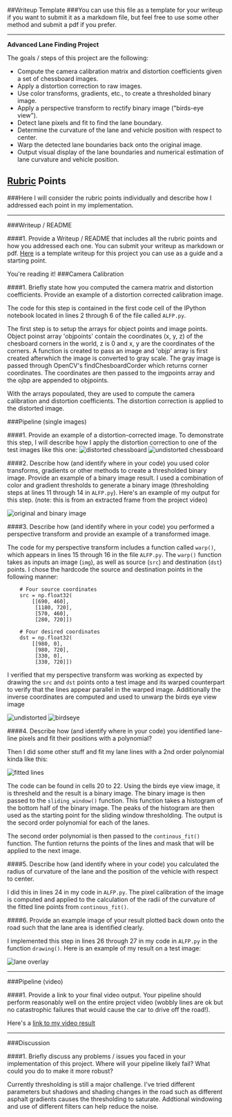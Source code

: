 ##Writeup Template
###You can use this file as a template for your writeup if you want to submit it as a markdown file, but feel free to use some other method and submit a pdf if you prefer.

---

**Advanced Lane Finding Project**

The goals / steps of this project are the following:

* Compute the camera calibration matrix and distortion coefficients given a set of chessboard images.
* Apply a distortion correction to raw images.
* Use color transforms, gradients, etc., to create a thresholded binary image.
* Apply a perspective transform to rectify binary image ("birds-eye view").
* Detect lane pixels and fit to find the lane boundary.
* Determine the curvature of the lane and vehicle position with respect to center.
* Warp the detected lane boundaries back onto the original image.
* Output visual display of the lane boundaries and numerical estimation of lane curvature and vehicle position.

[//]: # (Image References)

[image1]: ./examples/undistort_output.png "Undistorted"
[image2]: ./test_images/test1.jpg "Road Transformed"
[image3]: ./examples/binary_combo_example.jpg "Binary Example"
[image4]: ./examples/warped_straight_lines.jpg "Warp Example"
[image5]: ./examples/color_fit_lines.jpg "Fit Visual"
[image6]: ./examples/example_output.jpg "Output"
[video1]: ./project_video.mp4 "Video"

## [Rubric](https://review.udacity.com/#!/rubrics/571/view) Points
###Here I will consider the rubric points individually and describe how I addressed each point in my implementation.  

---
###Writeup / README

####1. Provide a Writeup / README that includes all the rubric points and how you addressed each one.  You can submit your writeup as markdown or pdf.  [Here](https://github.com/udacity/CarND-Advanced-Lane-Lines/blob/master/writeup_template.md) is a template writeup for this project you can use as a guide and a starting point.  

You're reading it!
###Camera Calibration

####1. Briefly state how you computed the camera matrix and distortion coefficients. Provide an example of a distortion corrected calibration image.

The code for this step is contained in the first code cell of the IPython notebook located in lines 2 through 6 of the file called `ALFP.py`.  

The first step is to setup the arrays for object points and image points.  Object poinst array 'objpoints' contain the coordinates (x, y, z) of the chesboard corners in the world, z is 0 and x, y are the coordinates of the corners. A function is created to pass an image and 'objp' array is first created afterwhich the image is converted to gray scale.  The gray image is passed through OpenCV's findChesboardCorder which returns corner coordinates.  The coordinates are then passed to the imgpoints array and the ojbp are appended to objpoints.  

With the arrays popoulated, they are used to compute the camera calibration and distortion coefficients.  The distortion correction is applied to the distorted image. 



###Pipeline (single images)

####1. Provide an example of a distortion-corrected image.
To demonstrate this step, I will describe how I apply the distortion correction to one of the test images like this one:
![distorted chessboard](./output_images/cal_camera_distort.jpg)
![undistorted chessboard](./output_images/cal_camera_undistort.jpg)

####2. Describe how (and identify where in your code) you used color transforms, gradients or other methods to create a thresholded binary image.  Provide an example of a binary image result.
I used a combination of color and gradient thresholds to generate a binary image (thresholding steps at lines 11 through 14 in `ALFP.py`).  Here's an example of my output for this step.  (note: this is from  an extracted frame from the project video)

![original and binary image](./output_images/car_camera_org_combined_binary.png)


####3. Describe how (and identify where in your code) you performed a perspective transform and provide an example of a transformed image.

The code for my perspective transform includes a function called `warp()`, which appears in lines 15 through 16 in the file `ALFP.py`.  The `warp()` function takes as inputs an image (`img`), as well as source (`src`) and destination (`dst`) points.  I chose the hardcode the source and destination points in the following manner:

```
    # Four source coordinates
    src = np.float32(
        [[690, 460],
         [1180, 720],
         [570, 460],
         [280, 720]])
    
    # Four desired coordinates
    dst = np.float32(
        [[980, 0], 
         [980, 720], 
         [330, 0],
         [330, 720]])

```


I verified that my perspective transform was working as expected by drawing the `src` and `dst` points onto a test image and its warped counterpart to verify that the lines appear parallel in the warped image.  Additionally the inverse coordinates are computed and used to unwarp the birds eye view image

![undistorted](./output_images/car_camera_undistort.jpg)
![birdseye](./output_images/car_camera_undistort_Bird_eye.jpg)

####4. Describe how (and identify where in your code) you identified lane-line pixels and fit their positions with a polynomial?

Then I did some other stuff and fit my lane lines with a 2nd order polynomial kinda like this:

![fitted lines](./output_images/car_camera_fitted_lines.png)

The code can be found in cells 20 to 22. Using the birds eye view image, it is thresheld and the result is a binary image.  The binary image is then passed to the `sliding_window()` function.  This function takes a histogram of the bottom half of the binary image.  The peaks of the histogram are then used as the starting point for the sliding window thresholding. The output is the secord order polynomial for each of the lanes. 

The second order polynomial is then passed to the `continous_fit()` function.  The funtion returns the points of the lines and mask that will be applied to the next image.

####5. Describe how (and identify where in your code) you calculated the radius of curvature of the lane and the position of the vehicle with respect to center.

I did this in lines 24 in my code in `ALFP.py`.  The pixel calibration of the image is computed and applied to the calculation of the radii of the curvature of the fitted line points from `continous_fit()`. 

####6. Provide an example image of your result plotted back down onto the road such that the lane area is identified clearly.

I implemented this step in lines 26 through 27 in my code in `ALFP.py` in the function `drawing()`.  Here is an example of my result on a test image:

![lane overlay](./output_images/car_camera_overlay.png)

---

###Pipeline (video)

####1. Provide a link to your final video output.  Your pipeline should perform reasonably well on the entire project video (wobbly lines are ok but no catastrophic failures that would cause the car to drive off the road!).

Here's a [link to my video result](./white.mp4)

---

###Discussion

####1. Briefly discuss any problems / issues you faced in your implementation of this project.  Where will your pipeline likely fail?  What could you do to make it more robust?

Currently thresholding is still a major challenge.  I've tried different parameters but shadows and shading changes in the road such as different asphalt gradients causes the thresholding to saturate.  Addtional windowing and use of different filters can help reduce the noise.

